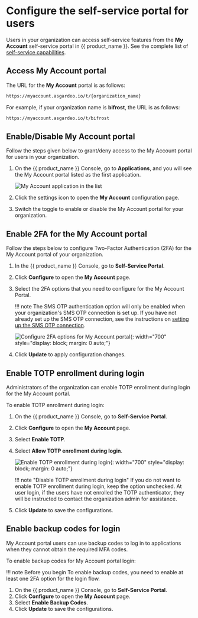 # Configure the self-service portal for users

Users in your organization can access self-service features from the **My Account** self-service portal in {{ product_name }}. See the complete list of [self-service capabilities]({{base_path}}/guides/user-self-service/).

## Access My Account portal

The URL for the **My Account** portal is as follows:

```bash
https://myaccount.asgardeo.io/t/{organization_name}
```

For example, if your organization name is **bifrost**, the URL is as follows:

```bash  
https://myaccount.asgardeo.io/t/bifrost
```

## Enable/Disable My Account portal

Follow the steps given below to grant/deny access to the My Account portal for users in your organization.

1. On the {{ product_name }} Console, go to **Applications**, and you will see the My Account portal listed as the first application.

    ![My Account application in the list]({{base_path}}/assets/img/guides/organization/self-service/myaccount/application-list.png)

2. Click the settings icon to open the **My Account** configuration page.
3. Switch the toggle to enable or disable the My Account portal for your organization.

## Enable 2FA for the My Account portal

Follow the steps below to configure Two-Factor Authentication (2FA) for the My Account portal of your organization.

1. In the {{ product_name }} Console, go to **Self-Service Portal**.
2. Click **Configure** to open the **My Account** page.
3. Select the 2FA options that you need to configure for the My Account Portal.

    !!! note
        The SMS OTP authentication option will only be enabled when your organization's SMS OTP connection is set up. If you have not already set up the SMS OTP connection, see the instructions on [setting up the SMS OTP connection]({{base_path}}/guides/authentication/mfa/add-smsotp-login/#set-up-sms-otp).

    ![Configure 2FA options for My Account portal]({{base_path}}/assets/img/guides/organization/self-service/myaccount/configure-2fa-for-myaccount.png){: width="700" style="display: block; margin: 0 auto;"}

4. Click **Update** to apply configuration changes.

## Enable TOTP enrollment during login
Administrators of the organization can enable TOTP enrollment during login for the My Account portal.

To enable TOTP enrollment during login:

1. On the {{ product_name }} Console, go to **Self-Service Portal**.
2. Click **Configure** to open the **My Account** page.
3. Select **Enable TOTP**.
4. Select **Allow TOTP enrollment during login**.

    ![Enable TOTP enrollment during login]({{base_path}}/assets/img/guides/organization/self-service/myaccount/enable-totp-enrollment-during-login.png){: width="700" style="display: block; margin: 0 auto;"}

    !!! note "Disable TOTP enrollment during login"
        If you do not want to enable TOTP enrollment during login, keep the option unchecked. At user login, if the users have not enrolled the TOTP authenticator, they will be instructed to contact the organization admin for assistance.

5. Click **Update** to save the configurations.

## Enable backup codes for login
My Account portal users can use backup codes to log in to applications when they cannot obtain the required MFA codes.

To enable backup codes for My Account portal login:

!!! note Before you begin
    To enable backup codes, you need to enable at least one 2FA option for the login flow.

1. On the {{ product_name }} Console, go to **Self-Service Portal**.
2. Click **Configure** to open the **My Account** page.
3. Select **Enable Backup Codes**.
4. Click **Update** to save the configurations.